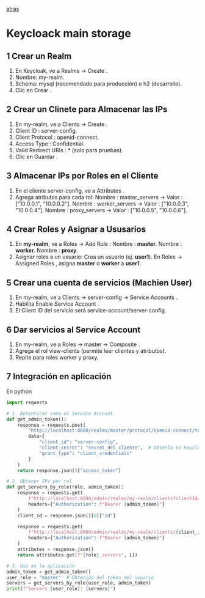 [atrás](../README.md)
# Keycloack main storage

## 1 Crear un Realm
1. En Keycloak, ve a Realms → Create .
2. Nombre: my-realm.
3. Schema: mysql (recomendado para producción) o h2 (desarrollo).
4. Clic en Crear .

## 2 Crear un Clinete para Almacenar las IPs
1. En my-realm, ve a Clients → Create .
2. Client ID : server-config.
3. Client Protocol : openid-connect.
4. Access Type : Confidential.
5. Valid Redirect URIs : * (solo para pruebas).
6. Clic en Guardar .

## 3 Almacenar IPs por Roles en el Cliente
1. En el cliente server-config, ve a Attributes .
2. Agrega atributos para cada rol:
Nombre : master_servers → Valor : ["10.0.0.1", "10.0.0.2"].
Nombre : worker_servers → Valor : ["10.0.0.3", "10.0.0.4"].
Nombre : proxy_servers → Valor : ["10.0.0.5", "10.0.0.6"].

## 4 Crear Roles y Asignar a Ususarios
1. En **my-realm**, ve a Roles → Add Role :
    Nombre : **master**.
    Nombre : **worker**.
    Nombre : **proxy**.
2. Asignar roles a un usuario:
    Crea un usuario (ej. **user1**).
    En Roles → Assigned Roles , asigna **master** o **worker** a **user1**.

## 5 Crear una cuenta de servicios (Machien User)
1. En my-realm, ve a Clients → server-config → Service Accounts .
2. Habilita Enable Service Account .
3. El Client ID del servicio será service-account/server-config.

## 6 Dar servicios al Service Account
1. En my-realm, ve a Roles → master → Composite .
2. Agrega el rol view-clients (permite leer clientes y atributos).
3. Repite para roles worker y proxy.

## 7 Integración en aplicación
En python
```python
import requests

# 1. Autenticar como el Service Account
def get_admin_token():
    response = requests.post(
        "http://localhost:8080/realms/master/protocol/openid-connect/token",
        data={
            "client_id": "server-config",
            "client_secret": "secret_del_cliente",  # Obtenlo en Keycloak → Clients → Credentials
            "grant_type": "client_credentials"
        }
    )
    return response.json()["access_token"]

# 2. Obtener IPs por rol
def get_servers_by_role(role, admin_token):
    response = requests.get(
        f"http://localhost:8080/admin/realms/my-realm/clients?clientId=server-config",
        headers={"Authorization": f"Bearer {admin_token}"}
    )
    client_id = response.json()[0]["id"]

    response = requests.get(
        f"http://localhost:8080/admin/realms/my-realm/clients/{client_id}/attributes",
        headers={"Authorization": f"Bearer {admin_token}"}
    )
    attributes = response.json()
    return attributes.get(f"{role}_servers", [])

# 3. Uso en la aplicación
admin_token = get_admin_token()
user_role = "master"  # Obtenido del token del usuario
servers = get_servers_by_role(user_role, admin_token)
print(f"Servers {user_role}: {servers}")
```